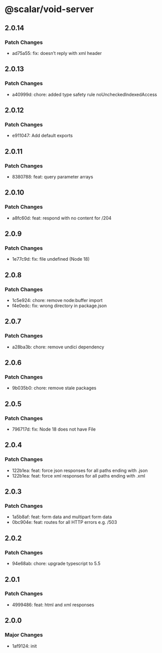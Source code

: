 # @scalar/void-server

## 2.0.14

### Patch Changes

- ad75a55: fix: doesn’t reply with xml header

## 2.0.13

### Patch Changes

- a40999d: chore: added type safety rule noUncheckedIndexedAccess

## 2.0.12

### Patch Changes

- e911047: Add default exports

## 2.0.11

### Patch Changes

- 8380788: feat: query parameter arrays

## 2.0.10

### Patch Changes

- a8fc60d: feat: respond with no content for /204

## 2.0.9

### Patch Changes

- 1e77c9d: fix: file undefined (Node 18)

## 2.0.8

### Patch Changes

- 1c5e924: chore: remove node:buffer import
- f4e0edc: fix: wrong directory in package.json

## 2.0.7

### Patch Changes

- a28ba3b: chore: remove undici dependency

## 2.0.6

### Patch Changes

- 9b035b0: chore: remove stale packages

## 2.0.5

### Patch Changes

- 796717d: fix: Node 18 does not have File

## 2.0.4

### Patch Changes

- 122b1ea: feat: force json responses for all paths ending with .json
- 122b1ea: feat: force xml responses for all paths ending with .xml

## 2.0.3

### Patch Changes

- 1a5b8af: feat: form data and multipart form data
- 0bc904e: feat: routes for all HTTP errors e.g. /503

## 2.0.2

### Patch Changes

- 94e68ab: chore: upgrade typescript to 5.5

## 2.0.1

### Patch Changes

- 4999486: feat: html and xml responses

## 2.0.0

### Major Changes

- 1af9124: init
